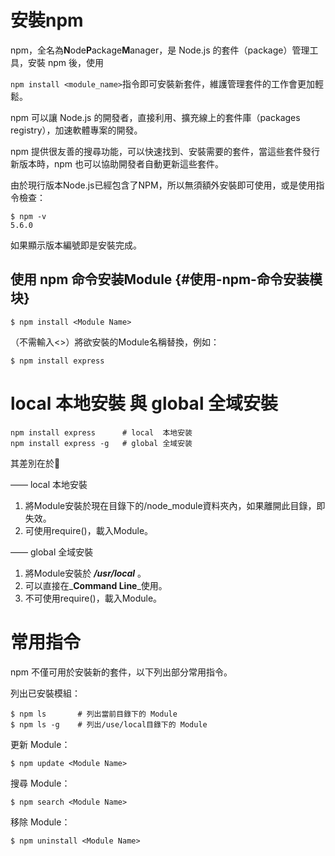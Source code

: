 # 安裝npm

npm，全名為**N**ode**P**ackage**M**anager，是 Node.js 的套件（package）管理工具，安裝 npm 後，使用

`npm install <module_name>`指令即可安裝新套件，維護管理套件的工作會更加輕鬆。

npm 可以讓 Node.js 的開發者，直接利用、擴充線上的套件庫（packages registry），加速軟體專案的開發。

npm 提供很友善的搜尋功能，可以快速找到、安裝需要的套件，當這些套件發行新版本時，npm 也可以協助開發者自動更新這些套件。

由於現行版本Node.js已經包含了NPM，所以無須額外安裝即可使用，或是使用指令檢查：

```
$ npm -v
5.6.0
```

如果顯示版本編號即是安裝完成。

## 使用 npm 命令安装Module {#使用-npm-命令安装模块}

```
$ npm install <Module Name>
```

（不需輸入&lt;&gt;）將欲安裝的Module名稱替換，例如：

```
$ npm install express
```

# local 本地安裝 與 global 全域安裝

```
npm install express      # local  本地安装
npm install express -g   # global 全域安装
```

其差別在於

——  local  本地安裝

1. 將Module安裝於現在目錄下的/node\_module資料夾內，如果離開此目錄，即失效。
2. 可使用require\(\)，載入Module。

—— global 全域安裝

1. 將Module安裝於 _**/usr/local**_ 。
2. 可以直接在_**Command Line**_使用。
3. 不可使用require\(\)，載入Module。

# 常用指令

npm 不僅可用於安裝新的套件，以下列出部分常用指令。

列出已安裝模組：

```
$ npm ls       # 列出當前目錄下的 Module
$ npm ls -g    # 列出/use/local目錄下的 Module
```

更新 Module：

```
$ npm update <Module Name>
```

搜尋 Module：

```
$ npm search <Module Name>
```

移除 Module：

```
$ npm uninstall <Module Name>
```



